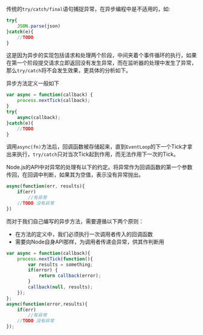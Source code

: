 传统的`try/catch/final`语句捕捉异常，在异步编程中是不适用的，如:
```javascript
try{
    JSON.parse(json)
}catch(e){
    //TODO
}
```
这是因为异步的实现包括请求和处理两个阶段，中间夹着个事件循环的执行，如果在第一个阶段提交请求立即返回没有发生异常，而在监听器的处理中发生了异常，那么`try/catch`将不会发生效果，更具体的分析如下。

异步方法定义一般如下
```javascript
var async = function(callback) {
    process.nextTick(callback);
}
try{
    async(callback);
}catch(e){
    //TODO
}
```
调用`async(fn)`方法后，回调函数被存储起来，直到`EventLoop`的下一个Tick才拿出来执行，`try/catch`只对当次Tick起到作用，而无法作用下一次的Tick。

Node.js的API中对异常的处理有以下的约定。将异常作为回调函数的第一个参数传回，在回调中判断，如果其为空值，表示没有异常抛出。
```javascript
async(function(err, results){
    if(err) 
        //有异常
    //TODO 没有异常
})
```

而对于我们自己编写的异步方法，需要遵循以下两个原则：
* 在方法的定义中，我们必须执行一次调用者传入的回调函数
* 需要向Node自身API那样，为调用者传递会异常，供其作判断用
```javascript
var async = function(callback){
    process.nextTick(function(){
        var results = something;
        if(error) {
            return callback(error);
        }
        callback(null, results);
    });
};
async(function(error,results){
    if(err)
        //有异常
    //TODO 没有异常
});
